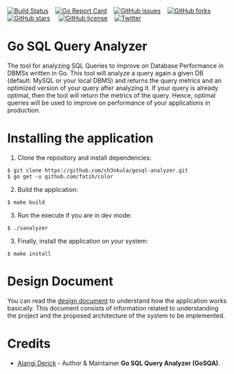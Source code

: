 [![Build Status](https://travis-ci.org/ch3nkula/gosql-analyzer.svg)](https://travis-ci.org/ch3nkula/gosql-analyzer) &nbsp;&nbsp; [![Go Report Card](https://goreportcard.com/badge/github.com/ch3nkula/gosql-analyzer)](https://goreportcard.com/report/github.com/ch3nkula/gosql-analyzer) &nbsp;&nbsp; [![GitHub issues](https://img.shields.io/github/issues/ch3nkula/gosql-analyzer.svg)](https://github.com/ch3nkula/gosql-analyzer/issues) &nbsp;&nbsp; [![GitHub forks](https://img.shields.io/github/forks/ch3nkula/gosql-analyzer.svg)](https://github.com/ch3nkula/gosql-analyzer/network) &nbsp;&nbsp; [![GitHub stars](https://img.shields.io/github/stars/ch3nkula/gosql-analyzer.svg)](https://github.com/ch3nkula/gosql-analyzer/stargazers) &nbsp; &nbsp; [![GitHub license](https://img.shields.io/badge/license-MIT-blue.svg)](https://raw.githubusercontent.com/ch3nkula/gosql-analyzer/master/LICENSE) &nbsp;&nbsp; [![Twitter](https://img.shields.io/twitter/url/https/github.com/ch3nkula/gosql-analyzer.svg?style=social)](https://twitter.com/intent/tweet?text=Wow:&url=%5Bobject%20Object%5D)


# Go SQL Query Analyzer

The tool for analyzing SQL Queries to improve on Database Performance in DBMSs written in Go. This tool will analyze a query again a given DB (default: MySQL or your local DBMS) and returns the query metrics and an optimized version of your query after analyzing it. If your query is already optimal, then the tool will return the metrics of the query. Hence, optimal queries will be used to improve on performance of your applications in production.



# Installing the application

1. Clone the repository and install dependencies:

```shell
$ git clone https://github.com/ch3nkula/gosql-analyzer.git
$ go get -u github.com/fatih/color
```

2. Build the application:

```shell
$ make build
```

3. Run the execute if you are in dev mode:
```
$ ./sanalyzer
```

3. Finally, install the application on your system:

```shell
$ make install
```



# Design Document

You can read the [design document](docs/design_doc.md) to understand how the application works basically. This document consists of information related to understanding the project and the proposed architecture of the system to be implemented.



# Credits

* [Alangi Derick](https://github.com/ch3nkula) - Author & Maintainer **Go SQL Query Analyzer (GoSQA)**.